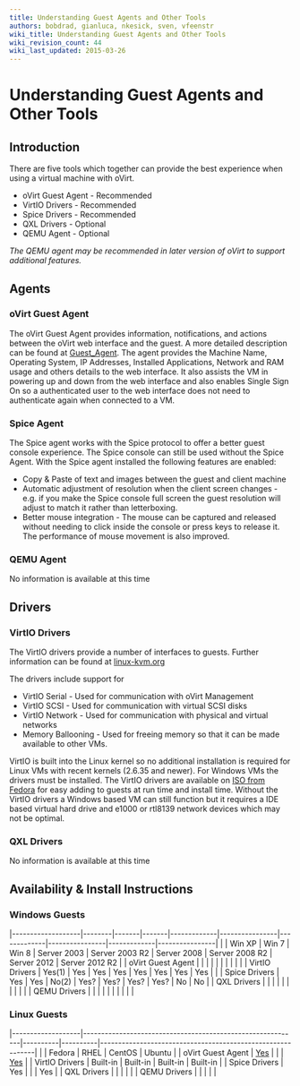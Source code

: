 ```yaml
---
title: Understanding Guest Agents and Other Tools
authors: bobdrad, gianluca, nkesick, sven, vfeenstr
wiki_title: Understanding Guest Agents and Other Tools
wiki_revision_count: 44
wiki_last_updated: 2015-03-26
---
```


# Understanding Guest Agents and Other Tools

## Introduction

There are five tools which together can provide the best experience when using a virtual machine with oVirt.

*   oVirt Guest Agent - Recommended
*   VirtIO Drivers - Recommended
*   Spice Drivers - Recommended
*   QXL Drivers - Optional
*   QEMU Agent - Optional

*The QEMU agent may be recommended in later version of oVirt to support additional features.*

## Agents

### oVirt Guest Agent

The oVirt Guest Agent provides information, notifications, and actions between the oVirt web interface and the guest. A more detailed description can be found at [Guest_Agent](Guest_Agent). The agent provides the Machine Name, Operating System, IP Addresses, Installed Applications, Network and RAM usage and others details to the web interface. It also assists the VM in powering up and down from the web interface and also enables Single Sign On so a authenticated user to the web interface does not need to authenticate again when connected to a VM.

### Spice Agent

The Spice agent works with the Spice protocol to offer a better guest console experience. The Spice console can still be used without the Spice Agent. With the Spice agent installed the following features are enabled:

*   Copy & Paste of text and images between the guest and client machine
*   Automatic adjustment of resolution when the client screen changes - e.g. if you make the Spice console full screen the guest resolution will adjust to match it rather than letterboxing.
*   Better mouse integration - The mouse can be captured and released without needing to click inside the console or press keys to release it. The performance of mouse movement is also improved.

### QEMU Agent

No information is available at this time

## Drivers

### VirtIO Drivers

The VirtIO drivers provide a number of interfaces to guests. Further information can be found at [linux-kvm.org](http://www.linux-kvm.org/page/Virtio)

The drivers include support for

*   VirtIO Serial - Used for communication with oVirt Management
*   VirtIO SCSI - Used for communication with virtual SCSI disks
*   VirtIO Network - Used for communication with physical and virtual networks
*   Memory Ballooning - Used for freeing memory so that it can be made available to other VMs.

VirtIO is built into the Linux kernel so no additional installation is required for Linux VMs with recent kernels (2.6.35 and newer). For Windows VMs the drivers must be installed. The VirtIO drivers are available on [ISO from Fedora](http://alt.fedoraproject.org/pub/alt/virtio-win/latest/) for easy adding to guests at run time and install time. Without the VirtIO drivers a Windows based VM can still function but it requires a IDE based virtual hard drive and e1000 or rtl8139 network devices which may not be optimal.

### QXL Drivers

No information is available at this time

## Availability & Install Instructions

### Windows Guests

|-------------------|--------|-------|-------|-------------|----------------|-------------|----------------|-------------|----------------|
|                   | Win XP | Win 7 | Win 8 | Server 2003 | Server 2003 R2 | Server 2008 | Server 2008 R2 | Server 2012 | Server 2012 R2 |
| oVirt Guest Agent |        |       |       |             |                |             |                |             |                |
| VirtIO Drivers    | Yes(1) | Yes   | Yes   | Yes         | Yes            | Yes         | Yes            | Yes         |                |
| Spice Drivers     | Yes    | Yes   | No(2) | Yes?        | Yes?           | Yes?        | Yes?           | No          | No             |
| QXL Drivers       |        |       |       |             |                |             |                |             |                |
| QEMU Drivers      |        |       |       |             |                |             |                |             |                |

### Linux Guests

|-------------------|------------------------------------------------------------|----------|----------|------------------------------------------------------------|
|                   | Fedora                                                     | RHEL     | CentOS   | Ubuntu                                                     |
| oVirt Guest Agent | [Yes](How_to_install_the_guest_agent_in_Fedora) |          |          | [Yes](How_to_install_the_guest_agent_in_Ubuntu) |
| VirtIO Drivers    | Built-in                                                   | Built-in | Built-in | Built-in                                                   |
| Spice Drivers     | Yes                                                        |          |          | Yes                                                        |
| QXL Drivers       |                                                            |          |          |                                                            |
| QEMU Drivers      |                                                            |          |          |                                                            |
